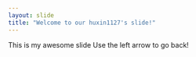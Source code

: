 ```yaml
---
layout: slide
title: "Welcome to our huxin1127's slide!"
---
```

This is my awesome slide
Use the left arrow to go back!
